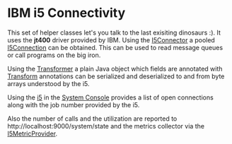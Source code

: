 # IBM i5 Connectivity

This set of helper classes let's you talk to the last exisiting dinosaurs :).
It uses the **jt400** driver provided by IBM. Using the [I5Connector](I5Connector.java)
a pooled [I5Connection](I5Connection.java) can be obtained. This can be used to
read message queues or call programs on the big iron.

Using the [Transformer](Transformer.java) a plain Java object which fields are
annotated with [Transform](Transform.java) annotations can be serialized and
deserialized to and from byte arrays understood by the i5.

Using the [i5](I5Command.java) in the [System Console](http://localhost:9000/system/console)
provides a list of open connections along with the job number provided by the i5.

Also the number of calls and the utilization are reported to http://localhost:9000/system/state
and the metrics collector via the [I5MetricProvider](I5MetricProvider.java).

